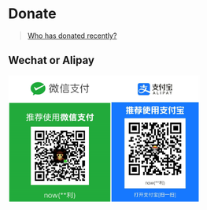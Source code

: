 # Donate

> [Who has donated recently?](history.md)


## Wechat or Alipay

<img src="images/wechat-alipay.png" style="zoom:38%;" />



